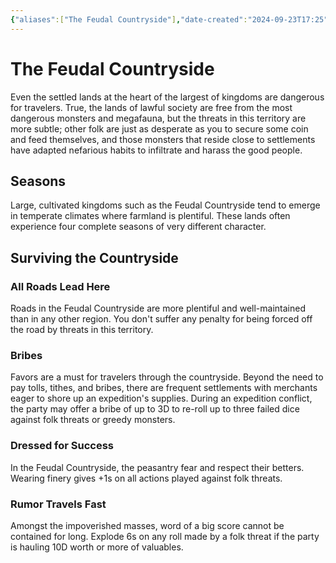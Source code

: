 ```yaml
---
{"aliases":["The Feudal Countryside"],"date-created":"2024-09-23T17:25","date-modified":"2024-09-23T17:57","dg-publish":true,"tags":["moonrise","moonrise/place"],"title":"The Feudal Countryside","permalink":"/workshop/moonrise/the-feudal-countryside/","dgPassFrontmatter":true,"updated":"2024-09-23T17:57"}
---
```



# The Feudal Countryside

Even the settled lands at the heart of the largest of kingdoms are dangerous for travelers. True, the lands of lawful society are free from the most dangerous monsters and megafauna, but the threats in this territory are more subtle; other folk are just as desperate as you to secure some coin and feed themselves, and those monsters that reside close to settlements have adapted nefarious habits to infiltrate and harass the good people.

## Seasons

Large, cultivated kingdoms such as the Feudal Countryside tend to emerge in temperate climates where farmland is plentiful. These lands often experience four complete seasons of very different character.

## Surviving the Countryside

### All Roads Lead Here

Roads in the Feudal Countryside are more plentiful and well-maintained than in any other region. You don't suffer any penalty for being forced off the road by threats in this territory.

### Bribes

Favors are a must for travelers through the countryside. Beyond the need to pay tolls, tithes, and bribes, there are frequent settlements with merchants eager to shore up an expedition's supplies. During an expedition conflict, the party may offer a bribe of up to 3D to re-roll up to three failed dice against folk threats or greedy monsters.

### Dressed for Success

In the Feudal Countryside, the peasantry fear and respect their betters. Wearing finery gives +1s on all actions played against folk threats.

### Rumor Travels Fast

Amongst the impoverished masses, word of a big score cannot be contained for long. Explode 6s on any roll made by a folk threat if the party is hauling 10D worth or more of valuables.
